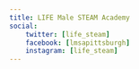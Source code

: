 ```yaml
---
title: LIFE Male STEAM Academy
social:
    twitter: [life_steam]
    facebook: [lmsapittsburgh]
    instagram: [life_steam]
---
```

